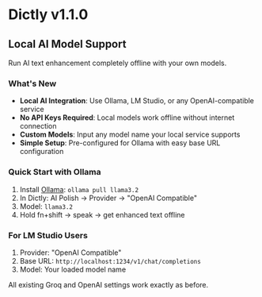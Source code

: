 # Dictly v1.1.0

## Local AI Model Support

Run AI text enhancement completely offline with your own models.

### What's New

- **Local AI Integration**: Use Ollama, LM Studio, or any OpenAI-compatible service
- **No API Keys Required**: Local models work offline without internet connection  
- **Custom Models**: Input any model name your local service supports
- **Simple Setup**: Pre-configured for Ollama with easy base URL configuration

### Quick Start with Ollama

1. Install [Ollama](https://ollama.com): `ollama pull llama3.2`
2. In Dictly: AI Polish → Provider → "OpenAI Compatible"
3. Model: `llama3.2`
4. Hold fn+shift → speak → get enhanced text offline

### For LM Studio Users

1. Provider: "OpenAI Compatible"
2. Base URL: `http://localhost:1234/v1/chat/completions`
3. Model: Your loaded model name

All existing Groq and OpenAI settings work exactly as before.